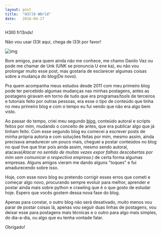 ```yaml
---
layout: post
title:  "H3ll0 W0rld"
date:   2016-04-17
---
```

H3ll0 fr13nds!

Não vou usar l33t aqui, chega de l33t por favor!

![img](https://media.giphy.com/media/mQG644PY8O7rG/giphy.gif "LOL")

Bom amigos, para quem ainda não me conhece, me chamo Danilo Vaz ou pode me chamar de Unk (UNK se pronuncia U ene ka), eu não vou prolongar muito esse post, mas gostaria de esclarecer algumas coisas sobre a mudança do blog(De novo).

Pra quem acompanha meus estudos desde 2011 com meu primeiro blog pode ter percebido algumas mudanças nas minhas postagens, antes as postagens giravam em torno de tudo que era programas/tools de terceiros e tutoriais feito por outras pessoas, era esse o tipo de conteúdo que tinha no meu primeiro blog e com o tempo eu fui vendo que não era algo bem visto.

Ao passar do tempo, criei meu segundo [blog](http://unk-br.blogspot.com), conteúdo autoral e scripts feitos por mim, mudando o conceito de antes, que era publicar algo que já tinham feito. Com esse segundo blog eu comecei a escrever posts de minha própria autoria e com soluções feitas por mim, mesmo assim, ainda precisava amadurecer um pouco mais, cheguei a postar conteúdos no blog no qual tive que tirar pois ainda assim, mesmo sendo autoral, atacava(*Atacar no sentido de muitas vezes expor falhas descobertas por mim sem comunicar a respectiva empresa.*) de certa forma algumas empresas. Alguns amigos vieram me dando alguns "toques" e fui amadurecendo sobre isso.

Hoje, com esse novo blog eu pretendo corrigir esses erros que cometi e começar algo novo, procurando sempre evoluir para melhor, aprender e postar ainda mais sobre python e crawling que é o que gosto de estudar hoje. Espero que vocês gostem dessa nova fase do blog.

Apenas para constar, o outro blog não será desativado, muito menos vou parar de postar coisas lá, apenas vou seguir duas linhas de postagens, vou deixar esse para postagens mais técnicas e o outro para algo mais simples, do dia-a-dia, ou algo que eu tenha vontade falar.

Obrigado!
